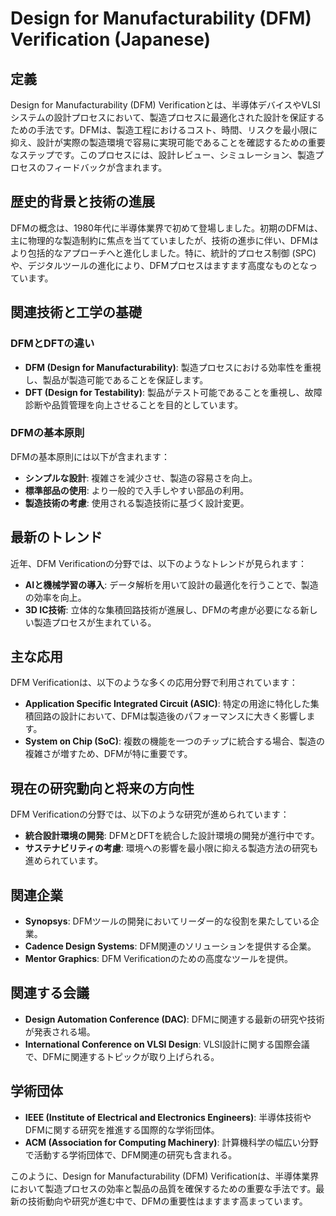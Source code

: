 # Design for Manufacturability (DFM) Verification (Japanese)

## 定義
Design for Manufacturability (DFM) Verificationとは、半導体デバイスやVLSIシステムの設計プロセスにおいて、製造プロセスに最適化された設計を保証するための手法です。DFMは、製造工程におけるコスト、時間、リスクを最小限に抑え、設計が実際の製造環境で容易に実現可能であることを確認するための重要なステップです。このプロセスには、設計レビュー、シミュレーション、製造プロセスのフィードバックが含まれます。

## 歴史的背景と技術の進展
DFMの概念は、1980年代に半導体業界で初めて登場しました。初期のDFMは、主に物理的な製造制約に焦点を当てていましたが、技術の進歩に伴い、DFMはより包括的なアプローチへと進化しました。特に、統計的プロセス制御 (SPC) や、デジタルツールの進化により、DFMプロセスはますます高度なものとなっています。

## 関連技術と工学の基礎
### DFMとDFTの違い
- **DFM (Design for Manufacturability)**: 製造プロセスにおける効率性を重視し、製品が製造可能であることを保証します。
- **DFT (Design for Testability)**: 製品がテスト可能であることを重視し、故障診断や品質管理を向上させることを目的としています。

### DFMの基本原則
DFMの基本原則には以下が含まれます：
- **シンプルな設計**: 複雑さを減少させ、製造の容易さを向上。
- **標準部品の使用**: より一般的で入手しやすい部品の利用。
- **製造技術の考慮**: 使用される製造技術に基づく設計変更。

## 最新のトレンド
近年、DFM Verificationの分野では、以下のようなトレンドが見られます：
- **AIと機械学習の導入**: データ解析を用いて設計の最適化を行うことで、製造の効率を向上。
- **3D IC技術**: 立体的な集積回路技術が進展し、DFMの考慮が必要になる新しい製造プロセスが生まれている。

## 主な応用
DFM Verificationは、以下のような多くの応用分野で利用されています：
- **Application Specific Integrated Circuit (ASIC)**: 特定の用途に特化した集積回路の設計において、DFMは製造後のパフォーマンスに大きく影響します。
- **System on Chip (SoC)**: 複数の機能を一つのチップに統合する場合、製造の複雑さが増すため、DFMが特に重要です。

## 現在の研究動向と将来の方向性
DFM Verificationの分野では、以下のような研究が進められています：
- **統合設計環境の開発**: DFMとDFTを統合した設計環境の開発が進行中です。
- **サステナビリティの考慮**: 環境への影響を最小限に抑える製造方法の研究も進められています。

## 関連企業
- **Synopsys**: DFMツールの開発においてリーダー的な役割を果たしている企業。
- **Cadence Design Systems**: DFM関連のソリューションを提供する企業。
- **Mentor Graphics**: DFM Verificationのための高度なツールを提供。

## 関連する会議
- **Design Automation Conference (DAC)**: DFMに関連する最新の研究や技術が発表される場。
- **International Conference on VLSI Design**: VLSI設計に関する国際会議で、DFMに関連するトピックが取り上げられる。

## 学術団体
- **IEEE (Institute of Electrical and Electronics Engineers)**: 半導体技術やDFMに関する研究を推進する国際的な学術団体。
- **ACM (Association for Computing Machinery)**: 計算機科学の幅広い分野で活動する学術団体で、DFM関連の研究も含まれる。

このように、Design for Manufacturability (DFM) Verificationは、半導体業界において製造プロセスの効率と製品の品質を確保するための重要な手法です。最新の技術動向や研究が進む中で、DFMの重要性はますます高まっています。